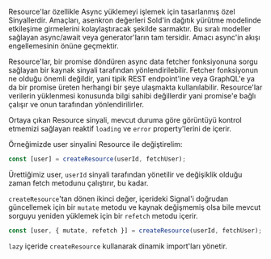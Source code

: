 Resource'lar özellikle Async yüklemeyi işlemek için tasarlanmış özel Sinyallerdir. Amaçları, asenkron değerleri Sold'in dağıtık yürütme modelinde etkileşime girmelerini kolaylaştıracak şekilde sarmaktır. Bu sıralı modeller sağlayan async/await veya generator'ların tam tersidir. Amacı async'in akışı engellemesinin önüne geçmektir.

Resource'lar, bir promise döndüren async data fetcher fonksiyonuna sorgu sağlayan bir kaynak sinyali tarafından yönlendirilebilir. Fetcher fonksiyonun ne olduğu önemli değildir, yani tipik REST endpoint'ine veya GraphQL'e ya da bir promise üreten herhangi bir şeye ulaşmakta kullanılabilir. Resource'lar verilerin yüklenmesi konusunda bilgi sahibi değillerdir yani promise'e bağlı çalışır ve onun tarafından yönlendirilirler.

Ortaya çıkan Resource sinyali, mevcut duruma göre görüntüyü kontrol etmemizi sağlayan reaktif `loading` ve `error` property'lerini de içerir.

Örneğimizde user sinyalini Resource ile değiştirelim:
```js
const [user] = createResource(userId, fetchUser);
```
Ürettiğimiz user, `userId` sinyali tarafından yönetilir ve değişiklik olduğu zaman fetch metodunu çalıştırır, bu kadar.

`createResource`'tan dönen ikinci değer, içerideki Signal'i doğrudan güncellemek için bir `mutate` metodu ve kaynak değişmemiş olsa bile mevcut sorguyu yeniden yüklemek için bir `refetch` metodu içerir.

```js
const [user, { mutate, refetch }] = createResource(userId, fetchUser);
```

`lazy` içeride `createResource` kullanarak dinamik import'ları yönetir.
